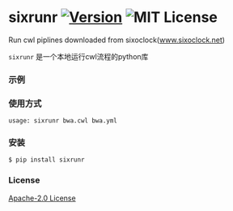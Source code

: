 # sixrunr [![Version][version-badge]][version-link] ![MIT License][license-badge]


Run cwl piplines downloaded from sixoclock(www.sixoclock.net)


`sixrunr` 是一个本地运行cwl流程的python库


### 示例




### 使用方式

```
usage: sixrunr bwa.cwl bwa.yml

```


### 安装

```
$ pip install sixrunr
```


### License

[Apache-2.0 License](https://github.com/6-oclock/sixrunr/blob/master/LICENSE)


[version-badge]:   https://img.shields.io/badge/version-0.1-brightgreen.svg
[version-link]:    https://pypi.python.org/pypi/sixrunr/
[license-badge]:   https://img.shields.io/github/license/pythonml/douyin_image.svg